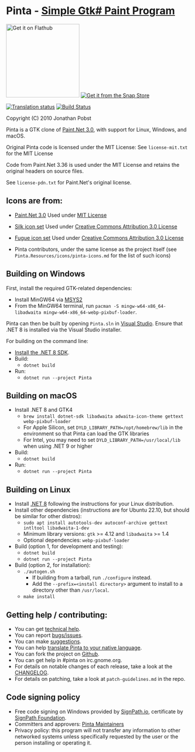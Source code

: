 
# Pinta - [Simple Gtk# Paint Program](http://pinta-project.com/)

<a href='https://flathub.org/apps/com.github.PintaProject.Pinta'><img width='200' alt='Get it on Flathub' src='https://flathub.org/api/badge?locale=en'/></a>
[![Get it from the Snap Store](https://snapcraft.io/static/images/badges/en/snap-store-black.svg)](https://snapcraft.io/pinta)

[![Translation status](https://hosted.weblate.org/widget/pinta/pinta/287x66-grey.png)](https://hosted.weblate.org/engage/pinta/)
[![Build Status](https://github.com/PintaProject/Pinta/workflows/Build/badge.svg)](https://github.com/PintaProject/Pinta/actions)

Copyright (C) 2010 Jonathan Pobst <monkey AT jpobst DOT com>

Pinta is a GTK clone of [Paint.Net 3.0](http://www.getpaint.net/), with support for Linux, Windows, and macOS.

Original Pinta code is licensed under the MIT License:
See `license-mit.txt` for the MIT License

Code from Paint.Net 3.36 is used under the MIT License and retains the
original headers on source files.

See `license-pdn.txt` for Paint.Net's original license.


## Icons are from:

- [Paint.Net 3.0](http://www.getpaint.net/)
Used under [MIT License](http://www.opensource.org/licenses/mit-license.php)

- [Silk icon set](http://www.famfamfam.com/lab/icons/silk/)
Used under [Creative Commons Attribution 3.0 License](http://creativecommons.org/licenses/by/3.0/)

- [Fugue icon set](http://pinvoke.com/)
Used under [Creative Commons Attribution 3.0 License](http://creativecommons.org/licenses/by/3.0/)

- Pinta contributors, under the same license as the project itself
(see `Pinta.Resources/icons/pinta-icons.md` for the list of such icons)

## Building on Windows

First, install the required GTK-related dependencies:
- Install MinGW64 via [MSYS2](https://www.msys2.org)
- From the MinGW64 terminal, run `pacman -S mingw-w64-x86_64-libadwaita mingw-w64-x86_64-webp-pixbuf-loader`.

Pinta can then be built by opening `Pinta.sln` in [Visual Studio](https://visualstudio.microsoft.com/).
Ensure that .NET 8 is installed via the Visual Studio installer.

For building on the command line:
- [Install the .NET 8 SDK](https://dotnet.microsoft.com/).
- Build:
  - `dotnet build`
- Run:
  - `dotnet run --project Pinta`

## Building on macOS

- Install .NET 8 and GTK4
  - `brew install dotnet-sdk libadwaita adwaita-icon-theme gettext webp-pixbuf-loader`
  - For Apple Silicon, set `DYLD_LIBRARY_PATH=/opt/homebrew/lib` in the environment so that Pinta can load the GTK libraries
  - For Intel, you may need to set `DYLD_LIBRARY_PATH=/usr/local/lib` when using .NET 9 or higher
- Build:
  - `dotnet build`
- Run:
  - `dotnet run --project Pinta`

## Building on Linux

- Install [.NET 8](https://dotnet.microsoft.com/) following the instructions for your Linux distribution.
- Install other dependencies (instructions are for Ubuntu 22.10, but should be similar for other distros):
  - `sudo apt install autotools-dev autoconf-archive gettext intltool libadwaita-1-dev`
  - Minimum library versions: `gtk` >= 4.12 and `libadwaita` >= 1.4
  - Optional dependencies: `webp-pixbuf-loader`
- Build (option 1, for development and testing):
  - `dotnet build`
  - `dotnet run --project Pinta`
- Build (option 2, for installation):
  - `./autogen.sh`
    - If building from a tarball, run `./configure` instead.
    - Add the `--prefix=<install directory>` argument to install to a directory other than `/usr/local`.
  - `make install`

## Getting help / contributing:

- You can get [technical help](https://github.com/PintaProject/Pinta/discussions).
- You can report [bugs/issues](https://github.com/PintaProject/Pinta/issues).
- You can make [suggestions](https://github.com/PintaProject/Pinta/discussions/categories/ideas).
- You can help [translate Pinta to your native language](https://hosted.weblate.org/engage/pinta/).
- You can fork the project on [Github](https://github.com/PintaProject/Pinta).
- You can get help in #pinta on irc.gnome.org.
- For details on notable changes of each release, take a look at the [CHANGELOG](https://github.com/PintaProject/Pinta/blob/master/CHANGELOG.md).
- For details on patching, take a look at `patch-guidelines.md` in the repo.

## Code signing policy
- Free code signing on Windows provided by [SignPath.io](https://about.signpath.io/), certificate by [SignPath Foundation](https://signpath.org/).
- Committers and approvers: [Pinta Maintainers](https://github.com/orgs/PintaProject/people)
- Privacy policy: this program will not transfer any information to other networked systems unless specifically requested by the user or the person installing or operating it.
